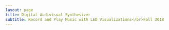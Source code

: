 ```yaml
---
layout: page
title: Digital Audivisual Synthesizer
subtitle: Record and Play Music with LED Visualizations</br>Fall 2018
---
```

